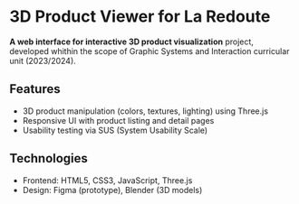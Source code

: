 # 3D Product Viewer for La Redoute  
**A web interface for interactive 3D product visualization** project, developed whithin the scope of Graphic Systems and Interaction curricular unit (2023/2024).  

## Features  
- 3D product manipulation (colors, textures, lighting) using Three.js  
- Responsive UI with product listing and detail pages  
- Usability testing via SUS (System Usability Scale)  

## Technologies  
- Frontend: HTML5, CSS3, JavaScript, Three.js  
- Design: Figma (prototype), Blender (3D models)  